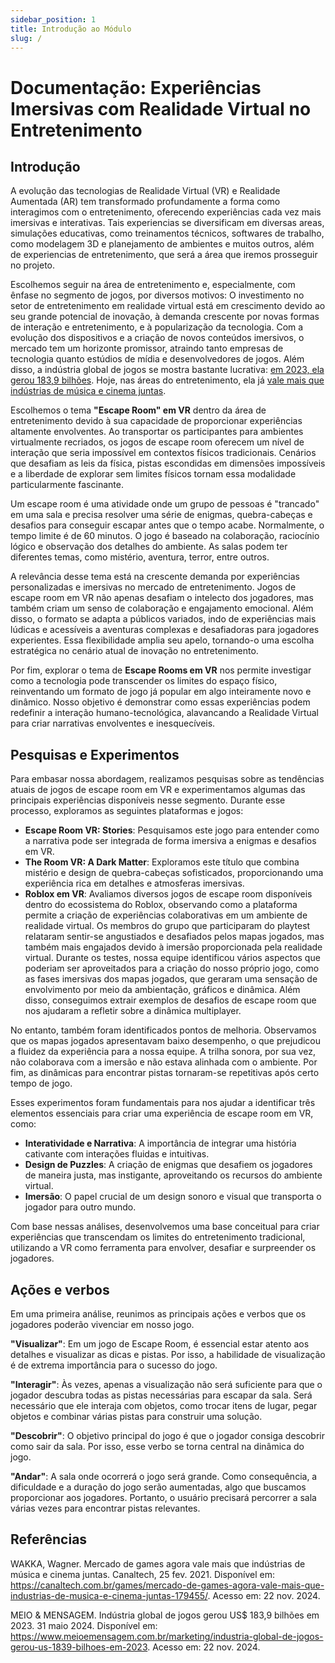 ```yaml
---
sidebar_position: 1
title: Introdução ao Módulo
slug: /
---
```


# Documentação: Experiências Imersivas com Realidade Virtual no Entretenimento  
## Introdução  

A evolução das tecnologias de Realidade Virtual (VR) e Realidade Aumentada (AR) tem transformado profundamente a forma como interagimos com o entretenimento, oferecendo experiências cada vez mais imersivas e interativas. Tais experiencias se diversificam em diversas areas, simulações educativas, como treinamentos técnicos, softwares de trabalho, como modelagem 3D e planejamento de ambientes e muitos outros, além de experiencias de entretenimento, que será a área que iremos prosseguir no projeto.

Escolhemos seguir na área de entretenimento e, especialmente, com ênfase no segmento de jogos, por diversos motivos: O investimento no setor de entretenimento em realidade virtual está em crescimento devido ao seu grande potencial de inovação, à demanda crescente por novas formas de interação e entretenimento, e à popularização da tecnologia. Com a evolução dos dispositivos e a criação de novos conteúdos imersivos, o mercado tem um horizonte promissor, atraindo tanto empresas de tecnologia quanto estúdios de mídia e desenvolvedores de jogos.
Além disso, a indústria global de jogos se mostra bastante lucrativa: [em 2023, ela gerou 183,9 bilhões](https://www.meioemensagem.com.br/marketing/industria-global-de-jogos-gerou-us-1839-bilhoes-em-2023). Hoje, nas áreas do entretenimento, ela já [vale mais que indústrias de música e cinema juntas](https://canaltech.com.br/games/mercado-de-games-agora-vale-mais-que-industrias-de-musica-e-cinema-juntas-179455/). 

Escolhemos o tema **"Escape Room" em VR** dentro da área de entretenimento devido à sua capacidade de proporcionar experiências altamente envolventes. Ao transportar os participantes para ambientes virtualmente recriados, os jogos de escape room oferecem um nível de interação que seria impossível em contextos físicos tradicionais. Cenários que desafiam as leis da física, pistas escondidas em dimensões impossíveis e a liberdade de explorar sem limites físicos tornam essa modalidade particularmente fascinante. 

Um escape room é uma atividade onde um grupo de pessoas é "trancado" em uma sala e precisa resolver uma série de enigmas, quebra-cabeças e desafios para conseguir escapar antes que o tempo acabe. Normalmente, o tempo limite é de 60 minutos. O jogo é baseado na colaboração, raciocínio lógico e observação dos detalhes do ambiente. As salas podem ter diferentes temas, como mistério, aventura, terror, entre outros.

A relevância desse tema está na crescente demanda por experiências personalizadas e imersivas no mercado de entretenimento. Jogos de escape room em VR não apenas desafiam o intelecto dos jogadores, mas também criam um senso de colaboração e engajamento emocional. Além disso, o formato se adapta a públicos variados, indo de experiências mais lúdicas e acessíveis a aventuras complexas e desafiadoras para jogadores experientes. Essa flexibilidade amplia seu apelo, tornando-o uma escolha estratégica no cenário atual de inovação no entretenimento.  

Por fim, explorar o tema de **Escape Rooms em VR** nos permite investigar como a tecnologia pode transcender os limites do espaço físico, reinventando um formato de jogo já popular em algo inteiramente novo e dinâmico. Nosso objetivo é demonstrar como essas experiências podem redefinir a interação humano-tecnológica, alavancando a Realidade Virtual para criar narrativas envolventes e inesquecíveis.  

## Pesquisas e Experimentos  

Para embasar nossa abordagem, realizamos pesquisas sobre as tendências atuais de jogos de escape room em VR e experimentamos algumas das principais experiências disponíveis nesse segmento. Durante esse processo, exploramos as seguintes plataformas e jogos:  

- **Escape Room VR: Stories**: Pesquisamos este jogo para entender como a narrativa pode ser integrada de forma imersiva a enigmas e desafios em VR.  
- **The Room VR: A Dark Matter**: Exploramos este título que combina mistério e design de quebra-cabeças sofisticados, proporcionando uma experiência rica em detalhes e atmosferas imersivas.  
- **Roblox em VR**: Avaliamos diversos jogos de escape room disponíveis dentro do ecossistema do Roblox, observando como a plataforma permite a criação de experiências colaborativas em um ambiente de realidade virtual. Os membros do grupo que participaram do playtest relataram sentir-se angustiados e desafiados pelos mapas jogados, mas também mais engajados devido à imersão proporcionada pela realidade virtual.
Durante os testes, nossa equipe identificou vários aspectos que poderiam ser aproveitados para a criação do nosso próprio jogo, como as fases imersivas dos mapas jogados, que geraram uma sensação de envolvimento por meio da ambientação, gráficos e dinâmica. Além disso, conseguimos extrair exemplos de desafios de escape room que nos ajudaram a refletir sobre a dinâmica multiplayer.

No entanto, também foram identificados pontos de melhoria. Observamos que os mapas jogados apresentavam baixo desempenho, o que prejudicou a fluidez da experiência para a nossa equipe. A trilha sonora, por sua vez, não colaborava com a imersão e não estava alinhada com o ambiente. Por fim, as dinâmicas para encontrar pistas tornaram-se repetitivas após certo tempo de jogo.

Esses experimentos foram fundamentais para nos ajudar a identificar três elementos essenciais para criar uma experiência de escape room em VR, como:

- **Interatividade e Narrativa**: A importância de integrar uma história cativante com interações fluidas e intuitivas.  
- **Design de Puzzles**: A criação de enigmas que desafiem os jogadores de maneira justa, mas instigante, aproveitando os recursos do ambiente virtual.  
- **Imersão**: O papel crucial de um design sonoro e visual que transporta o jogador para outro mundo.  

Com base nessas análises, desenvolvemos uma base conceitual para criar experiências que transcendam os limites do entretenimento tradicional, utilizando a VR como ferramenta para envolver, desafiar e surpreender os jogadores.  

## Ações e verbos

Em uma primeira análise, reunimos as principais ações e verbos que os jogadores poderão vivenciar em nosso jogo.

**"Visualizar"**: Em um jogo de Escape Room, é essencial estar atento aos detalhes e visualizar as dicas e pistas. Por isso, a habilidade de visualização é de extrema importância para o sucesso do jogo.

**"Interagir"**: Às vezes, apenas a visualização não será suficiente para que o jogador descubra todas as pistas necessárias para escapar da sala. Será necessário que ele interaja com objetos, como trocar itens de lugar, pegar objetos e combinar várias pistas para construir uma solução.

**"Descobrir"**: O objetivo principal do jogo é que o jogador consiga descobrir como sair da sala. Por isso, esse verbo se torna central na dinâmica do jogo.

**"Andar"**: A sala onde ocorrerá o jogo será grande. Como consequência, a dificuldade e a duração do jogo serão aumentadas, algo que buscamos proporcionar aos jogadores. Portanto, o usuário precisará percorrer a sala várias vezes para encontrar pistas relevantes.

## Referências
WAKKA, Wagner. Mercado de games agora vale mais que indústrias de música e cinema juntas. Canaltech, 25 fev. 2021. Disponível em: https://canaltech.com.br/games/mercado-de-games-agora-vale-mais-que-industrias-de-musica-e-cinema-juntas-179455/. Acesso em: 22 nov. 2024.

MEIO & MENSAGEM. Indústria global de jogos gerou US$ 183,9 bilhões em 2023. 31 maio 2024. Disponível em: https://www.meioemensagem.com.br/marketing/industria-global-de-jogos-gerou-us-1839-bilhoes-em-2023. Acesso em: 22 nov. 2024.


